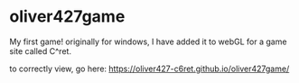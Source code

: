 # oliver427game
My first game! originally for windows, I have added it to webGL for a game site called C^ret.

to correctly view, go here: https://oliver427-c6ret.github.io/oliver427game/
